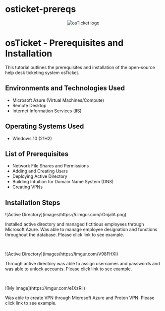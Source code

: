 # osticket-prereqs
<p align="center">
<img src="https://i.imgur.com/Clzj7Xs.png" alt="osTicket logo"/>
</p>

<h1>osTicket - Prerequisites and Installation</h1>
This tutorial outlines the prerequisites and installation of the open-source help desk ticketing system osTicket.<br />

<h2>Environments and Technologies Used</h2>

- Microsoft Azure (Virtual Machines/Compute)
- Remote Desktop
- Internet Information Services (IIS)

<h2>Operating Systems Used </h2>

- Windows 10</b> (21H2)

<h2>List of Prerequisites</h2>

- Network File Shares and Permissions
- Adding and Creating Users
- Deploying Active Directory 
- Building Intuition for Domain Name System (DNS)
- Creating VPNs 

<h2>Installation Steps</h2>

<p>
![Active Directory](images/https://i.imgur.com/rOnjaIA.png)
</p>
<p>
Installed active directory and managed fictitious employees through Microsoft Azure.  Was able to manage employee designation and functions throughout the database. Please click link to see example.    
</p>
<br />

<p>
  ![Active Directory](images/https://imgur.com/V98FHXI)
</p>
<p>
Through active directory was able to assign usernames and passwords and was able to unlock accounts. Please click link to see example.  
</p>
<br />

<p>
![My Image](https://imgur.com/e1XzRii)
</p>
<p>
Was able to create VPN through Microsoft Azure and Proton VPN.  Please click link to see example.  
</p>
<br />
